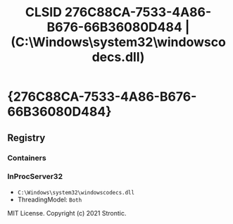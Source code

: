 ﻿---
title: "CLSID 276C88CA-7533-4A86-B676-66B36080D484 | (C:\\Windows\\system32\\windowscodecs.dll)"
excerpt: What is COM-Object CLSID 276C88CA-7533-4A86-B676-66B36080D484?
---

# {276C88CA-7533-4A86-B676-66B36080D484}


## Registry


### Containers


### InProcServer32

* `C:\Windows\system32\windowscodecs.dll`
* ThreadingModel: `Both`

MIT License. Copyright (c) 2021 Strontic.


